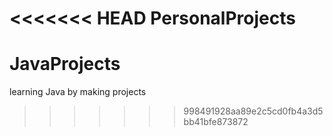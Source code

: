 <<<<<<< HEAD
PersonalProjects
=======
# JavaProjects
learning Java by making projects
>>>>>>> 998491928aa89e2c5cd0fb4a3d5bb41bfe873872

